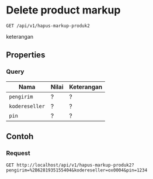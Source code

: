 # Delete product markup
```http
GET /api/v1/hapus-markup-produk2
```
keterangan
## Properties
### Query
Nama  | Nilai | Keterangan
--- | --- | ---
<code>pengirim</code> | ? | ?
<code>kodereseller</code> | ? | ?
<code>pin</code> | ? | ?

## Contoh

### Request
```http
GET http://localhost/api/v1/hapus-markup-produk2?pengirim=%2B6281935155404&kodereseller=ox0004&pin=1234
```
